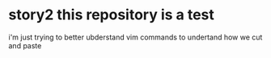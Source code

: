 # story2 this repository is a test
i'm just trying to better ubderstand vim commands
to undertand how we cut and paste 
